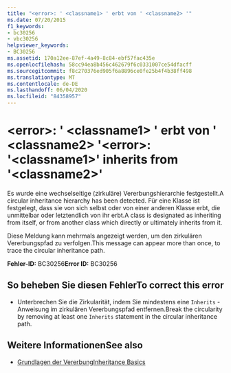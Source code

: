 ```yaml
---
title: "<error>: ' <classname1> ' erbt von ' <classname2> '"
ms.date: 07/20/2015
f1_keywords:
- bc30256
- vbc30256
helpviewer_keywords:
- BC30256
ms.assetid: 170a12ee-87ef-4a49-8c84-ebf57fac435e
ms.openlocfilehash: 58cc94ea8b456c462679f6c0331007ce54dfacff
ms.sourcegitcommit: f8c270376ed905f6a8896ce0fe25b4f4b38ff498
ms.translationtype: MT
ms.contentlocale: de-DE
ms.lasthandoff: 06/04/2020
ms.locfileid: "84358957"
---
```

# <a name="error-classname1-inherits-from-classname2"></a><span data-ttu-id="a07d7-102">\<error>: ' \<classname1> ' erbt von ' \<classname2> '</span><span class="sxs-lookup"><span data-stu-id="a07d7-102">\<error>: '\<classname1>' inherits from '\<classname2>'</span></span>
<span data-ttu-id="a07d7-103">Es wurde eine wechselseitige (zirkuläre) Vererbungshierarchie festgestellt.</span><span class="sxs-lookup"><span data-stu-id="a07d7-103">A circular inheritance hierarchy has been detected.</span></span> <span data-ttu-id="a07d7-104">Für eine Klasse ist festgelegt, dass sie von sich selbst oder von einer anderen Klasse erbt, die unmittelbar oder letztendlich von ihr erbt.</span><span class="sxs-lookup"><span data-stu-id="a07d7-104">A class is designated as inheriting from itself, or from another class which directly or ultimately inherits from it.</span></span>  
  
 <span data-ttu-id="a07d7-105">Diese Meldung kann mehrmals angezeigt werden, um den zirkulären Vererbungspfad zu verfolgen.</span><span class="sxs-lookup"><span data-stu-id="a07d7-105">This message can appear more than once, to trace the circular inheritance path.</span></span>  
  
 <span data-ttu-id="a07d7-106">**Fehler-ID:** BC30256</span><span class="sxs-lookup"><span data-stu-id="a07d7-106">**Error ID:** BC30256</span></span>  
  
## <a name="to-correct-this-error"></a><span data-ttu-id="a07d7-107">So beheben Sie diesen Fehler</span><span class="sxs-lookup"><span data-stu-id="a07d7-107">To correct this error</span></span>  
  
- <span data-ttu-id="a07d7-108">Unterbrechen Sie die Zirkularität, indem Sie mindestens eine `Inherits` -Anweisung im zirkulären Vererbungspfad entfernen.</span><span class="sxs-lookup"><span data-stu-id="a07d7-108">Break the circularity by removing at least one `Inherits` statement in the circular inheritance path.</span></span>  
  
## <a name="see-also"></a><span data-ttu-id="a07d7-109">Weitere Informationen</span><span class="sxs-lookup"><span data-stu-id="a07d7-109">See also</span></span>

- [<span data-ttu-id="a07d7-110">Grundlagen der Vererbung</span><span class="sxs-lookup"><span data-stu-id="a07d7-110">Inheritance Basics</span></span>](../programming-guide/language-features/objects-and-classes/inheritance-basics.md)
